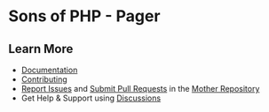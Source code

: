 Sons of PHP - Pager
===================

## Learn More

* [Documentation][docs]
* [Contributing][contributing]
* [Report Issues][issues] and [Submit Pull Requests][pull-requests] in the [Mother Repository][mother-repo]
* Get Help & Support using [Discussions][discussions]

[discussions]: https://github.com/orgs/SonsOfPHP/discussions
[mother-repo]: https://github.com/SonsOfPHP/sonsofphp
[contributing]: https://docs.sonsofphp.com/contributing/
[docs]: https://docs.sonsofphp.com/components/pager/
[issues]: https://github.com/SonsOfPHP/sonsofphp/issues?q=is%3Aopen+is%3Aissue+label%3APager
[pull-requests]: https://github.com/SonsOfPHP/sonsofphp/pulls?q=is%3Aopen+is%3Apr+label%3APager
